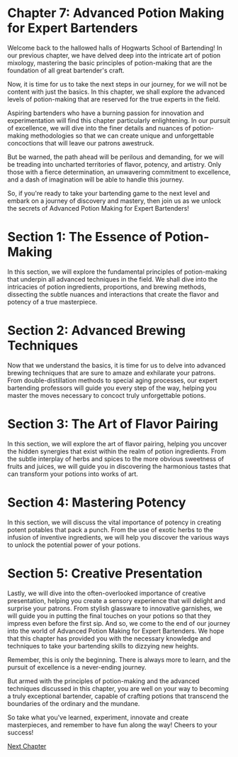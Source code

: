 # Chapter 7: Advanced Potion Making for Expert Bartenders

Welcome back to the hallowed halls of Hogwarts School of Bartending! In our previous chapter, we have delved deep into the intricate art of potion mixology, mastering the basic principles of potion-making that are the foundation of all great bartender's craft.

Now, it is time for us to take the next steps in our journey, for we will not be content with just the basics. In this chapter, we shall explore the advanced levels of potion-making that are reserved for the true experts in the field.

Aspiring bartenders who have a burning passion for innovation and experimentation will find this chapter particularly enlightening. In our pursuit of excellence, we will dive into the finer details and nuances of potion-making methodologies so that we can create unique and unforgettable concoctions that will leave our patrons awestruck.

But be warned, the path ahead will be perilous and demanding, for we will be treading into uncharted territories of flavor, potency, and artistry. Only those with a fierce determination, an unwavering commitment to excellence, and a dash of imagination will be able to handle this journey.

So, if you're ready to take your bartending game to the next level and embark on a journey of discovery and mastery, then join us as we unlock the secrets of Advanced Potion Making for Expert Bartenders!
# Section 1: The Essence of Potion-Making

In this section, we will explore the fundamental principles of potion-making that underpin all advanced techniques in the field. We shall dive into the intricacies of potion ingredients, proportions, and brewing methods, dissecting the subtle nuances and interactions that create the flavor and potency of a true masterpiece.

# Section 2: Advanced Brewing Techniques

Now that we understand the basics, it is time for us to delve into advanced brewing techniques that are sure to amaze and exhilarate your patrons. From double-distillation methods to special aging processes, our expert bartending professors will guide you every step of the way, helping you master the moves necessary to concoct truly unforgettable potions.

# Section 3: The Art of Flavor Pairing

In this section, we will explore the art of flavor pairing, helping you uncover the hidden synergies that exist within the realm of potion ingredients. From the subtle interplay of herbs and spices to the more obvious sweetness of fruits and juices, we will guide you in discovering the harmonious tastes that can transform your potions into works of art.

# Section 4: Mastering Potency

In this section, we will discuss the vital importance of potency in creating potent potables that pack a punch. From the use of exotic herbs to the infusion of inventive ingredients, we will help you discover the various ways to unlock the potential power of your potions.

# Section 5: Creative Presentation

Lastly, we will dive into the often-overlooked importance of creative presentation, helping you create a sensory experience that will delight and surprise your patrons. From stylish glassware to innovative garnishes, we will guide you in putting the final touches on your potions so that they impress even before the first sip.
And so, we come to the end of our journey into the world of Advanced Potion Making for Expert Bartenders. We hope that this chapter has provided you with the necessary knowledge and techniques to take your bartending skills to dizzying new heights.

Remember, this is only the beginning. There is always more to learn, and the pursuit of excellence is a never-ending journey.

But armed with the principles of potion-making and the advanced techniques discussed in this chapter, you are well on your way to becoming a truly exceptional bartender, capable of crafting potions that transcend the boundaries of the ordinary and the mundane.

So take what you've learned, experiment, innovate and create masterpieces, and remember to have fun along the way! Cheers to your success!


[Next Chapter](08_Chapter08.md)